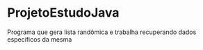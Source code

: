 # ProjetoEstudoJava
Programa que gera lista randômica e trabalha recuperando dados específicos da mesma
